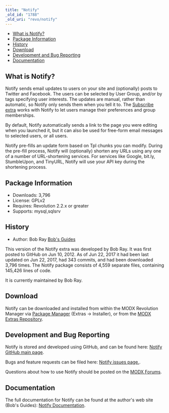 ```yaml
---
title: "Notify"
_old_id: "1788"
_old_uri: "revo/notify"
---
```


- [What is Notify?](#Notify-WhatisNotify)
- [Package Information](#Notify-Information)
- [History](#Notify-History)
- [Download](#Notify-Download)
- [Development and Bug Reporting](#Notify-DevelopmentandBugReporting)
- [Documentation](#Notify-Documentation)
 
What is Notify?
---------------

 Notify sends email updates to users on your site and (optionally) posts to Twitter and Facebook. The users can be selected by User Group, and/or by tags specifying user interests. The updates are manual, rather than automatic, so Notify only sends them when you tell it to. The [Subscribe extra](https://bobsguides.com/subscribe-tutorial.html) works with Notify to let users manage their preferences and group memberships.

 By default, Notify automatically sends a link to the page you were editing when you launched it, but it can also be used for free-form email messages to selected users, or all users.

 Notify pre-fills an update form based on Tpl chunks you can modify. During the pre-fill process, Notify will (optionally) shorten any URLs using any one of a number of URL-shortening services. For services like Google, bit.ly, StumbleUpon, and TinyURL, Notify will use your API key during the shortening process.

Package Information
-------------------

- Downloads: 3,796
- License: GPLv2
- Requires: Revolution 2.2.x or greater
- Supports: mysql,sqlsrv

History
-------

- Author: Bob Ray [Bob's Guides](https://bobsguides.com)

 This version of the Notify extra was developed by Bob Ray. It was first posted to GitHub on Jun 10, 2012. As of Jun 22, 2017 it had been last updated on Jun 22, 2017, had 343 commits, and had been downloaded 3,796 times. The Notify package consists of 4,559 separate files, containing 145,426 lines of code.

 It is currently maintained by Bob Ray.

Download
--------

 Notify can be downloaded and installed from within the MODX Revolution Manager via [Package Manager](/revolution/2.x/developing-in-modx/advanced-development/package-management "Package Manager") (Extras -> Installer), or from the [MODX Extras Repository](https://modx.com/extras/package/notify).

Development and Bug Reporting 
------------------------------

 Notify is stored and developed using GitHub, and can be found here: [Notify GitHub main page](https://github.com/BobRay/notify).

 Bugs and feature requests can be filed here: [Notify issues page.](https://github.com/BobRay/notify/issues).

 Questions about how to use Notify should be posted on the [MODX Forums](https://forums.modx.com).

Documentation
-------------

 The full documentation for Notify can be found at the author's web site (Bob's Guides): [Notify Documentation](https://bobsguides.com/notify-tutorial.html).

 